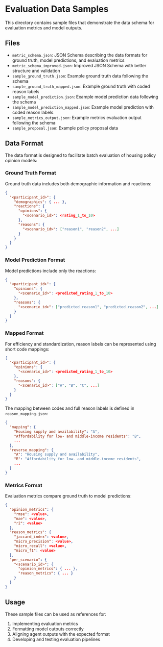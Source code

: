 # Evaluation Data Samples

This directory contains sample files that demonstrate the data schema for evaluation metrics and model outputs.

## Files

- `metric_schema.json`: JSON Schema describing the data formats for ground truth, model predictions, and evaluation metrics
- `metric_schema_improved.json`: Improved JSON Schema with better structure and validation
- `sample_ground_truth.json`: Example ground truth data following the schema
- `sample_ground_truth_mapped.json`: Example ground truth with coded reason labels
- `sample_model_prediction.json`: Example model prediction data following the schema
- `sample_model_prediction_mapped.json`: Example model prediction with coded reason labels
- `sample_metrics_output.json`: Example metrics evaluation output following the schema
- `sample_proposal.json`: Example policy proposal data

## Data Format

The data format is designed to facilitate batch evaluation of housing policy opinion models:

### Ground Truth Format

Ground truth data includes both demographic information and reactions:

```json
{
  "<participant_id>": {
    "demographics": { ... },
    "reactions": {
      "opinions": {
        "<scenario_id>": <rating_1_to_10>
      },
      "reasons": {
        "<scenario_id>": ["reason1", "reason2", ...]
      }
    }
  }
}
```

### Model Prediction Format

Model predictions include only the reactions:

```json
{
  "<participant_id>": {
    "opinions": {
      "<scenario_id>": <predicted_rating_1_to_10>
    },
    "reasons": {
      "<scenario_id>": ["predicted_reason1", "predicted_reason2", ...]
    }
  }
}
```

### Mapped Format

For efficiency and standardization, reason labels can be represented using short code mappings:

```json
{
  "<participant_id>": {
    "opinions": {
      "<scenario_id>": <predicted_rating_1_to_10>
    },
    "reasons": {
      "<scenario_id>": ["A", "B", "C", ...]
    }
  }
}
```

The mapping between codes and full reason labels is defined in `reason_mapping.json`:

```json
{
  "mapping": {
    "Housing supply and availability": "A",
    "Affordability for low- and middle-income residents": "B",
    ...
  },
  "reverse_mapping": {
    "A": "Housing supply and availability",
    "B": "Affordability for low- and middle-income residents",
    ...
  }
}
```

### Metrics Format

Evaluation metrics compare ground truth to model predictions:

```json
{
  "opinion_metrics": {
    "rmse": <value>,
    "mae": <value>,
    "r2": <value>
  },
  "reason_metrics": {
    "jaccard_index": <value>,
    "micro_precision": <value>,
    "micro_recall": <value>,
    "micro_f1": <value>
  },
  "per_scenario": {
    "<scenario_id>": {
      "opinion_metrics": { ... },
      "reason_metrics": { ... }
    }
  }
}
```

## Usage

These sample files can be used as references for:

1. Implementing evaluation metrics
2. Formatting model outputs correctly
3. Aligning agent outputs with the expected format
4. Developing and testing evaluation pipelines 